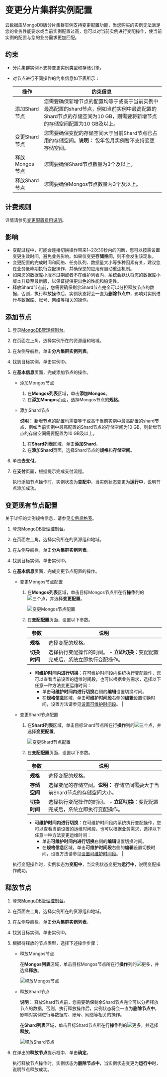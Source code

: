 # 变更分片集群实例配置

云数据库MongoDB版分片集群实例支持变更配置功能，当您购买的实例无法满足您的业务性能要求或当前实例配置过高，您可以对当前实例进行变配操作，使当前实例的配置与您的业务需求更加匹配。

## 约束

-   分片集群实例不支持变更实例类型和存储引擎。
-   对节点进行不同操作的约束信息如下表所示：

    |操作|约束信息|
    |--|----|
    |添加Shard节点|您需要确保新增节点的配置均等于或高于当前实例中最高配置的shard节点，例如当前实例中最高配置的Shard节点的存储空间为10 GB，则需要将新增节点的存储空间配置为10 GB及以上。|
    |变更Shard节点|您需要确保变配的存储空间大于当前Shard节点已占用的存储空间。**说明：** 包年包月实例暂不支持变更存储空间。 |
    |释放Mongos节点|您需要确保Shard节点数量为3个及以上。|
    |释放Shard节点|您需要确保Mongos节点数量为3个及以上。|


## 计费规则

详情请参见[变更配置费用说明](/intl.zh-CN/产品定价/变更配置费用说明.md)。

## 影响

-   变配过程中，可能会连接切换操作带来1~2次30秒内的闪断，您可以按需设置变更生效时间，避免业务影响。如果仅变更**存储空间**，则不会发生该现象。
-   变更配置的完成时间和网络、任务队列、数据量大小等多种因素有关，建议您在业务低峰期执行变配操作，并确保您的应用有自动重连机制。
-   如果您的数据库小版本过期或者不在维护列表内，系统会默认将您的数据库小版本升级至最新版，以保证提供更出色的性能和稳定性。
-   释放Shard节点前，您需要确保剩余Shard节点完全可以分担释放节点的数据，否则，执行释放操作后，实例状态将会一直为**删除节点中**，影响对实例进行与数据库、账号、网络等相关的操作。

## 添加节点

1.  登录[MongoDB管理控制台](https://mongodb.console.aliyun.com/)。

2.  在页面左上角，选择实例所在的资源组和地域。

3.  在左侧导航栏，单击**分片集群实例列表**。

4.  找到目标实例，单击实例ID。

5.  在**基本信息**页面，完成添加节点的操作。

    -   添加Mongos节点
        1.  在**Mongos列表**区域，单击**添加Mongos**。
        2.  在**添加Mongos**页面，选择Mongos节点的**规格**。
    -   添加Shard节点

        **说明：** 新增节点的配置均需要等于或高于当前实例中最高配置的shard节点，例如当前实例中最高配置的Shard节点的存储空间为10 GB，则新增节点的存储空间需要配置为10 GB及以上。

        1.  在**Shard列表**区域，单击**添加Shard**。
        2.  在**添加Shard**页面，选择Shard节点的**规格**和**存储空间**。
6.  单击**去支付**。

7.  在**支付**页面，根据提示完成支付流程。

    执行添加节点操作时，实例状态为**变配中**，当实例状态变更为**运行中**，说明节点添加成功。


## 变更现有节点配置

关于详细的实例规格信息，请参见[实例规格表](/intl.zh-CN/产品简介/实例规格表.md)。

1.  登录[MongoDB管理控制台](https://mongodb.console.aliyun.com/)。

2.  在页面左上角，选择实例所在的资源组和地域。

3.  在左侧导航栏，单击**分片集群实例列表**。

4.  找到目标实例，单击实例ID。

5.  在**基本信息**页面，完成变更节点配置的操作。

    -   变更Mongos节点配置
        1.  在**Mongos列表**区域，单击目标Mongos节点所在行**操作**列的![三个点](https://static-aliyun-doc.oss-accelerate.aliyuncs.com/assets/img/zh-CN/7156819951/p13851.png)，并选择**变更配置**。

            ![变更Mongos节点配置](https://static-aliyun-doc.oss-accelerate.aliyuncs.com/assets/img/zh-CN/8626260261/p21057.png)

        2.  在**变配配置**页面，设置以下参数。

            |参数|说明|
            |--|--|
            |**规格**|选择变配的规格。|
            |**切换时间**|选择执行变配操作的时间。            -   **立即切换**：变配配置完成后，系统立即执行变配操作。
            -   **可维护时间内进行切换**：在可维护时间段内系统执行变配操作，您可以查看当前设置的运维时间段，也可以根据业务需求，选择以下任意一种方法变更运维时间：
                -   单击**可维护时间内进行切换**右侧的**编辑**设置切换时间。
                -   在**规格信息**区域，单击**可维护时间段**右侧的**编辑**设置切换时间，设置方法请参见[设置可维护时间段](/intl.zh-CN/用户指南/实例管理/设置可维护时间段.md)。 |

    -   变更Shard节点配置
        1.  在**Shard列表**区域，单击目标Shard节点所在行**操作**列的![三个点](https://static-aliyun-doc.oss-accelerate.aliyuncs.com/assets/img/zh-CN/7156819951/p13851.png)，并选择**变更配置**。

            ![变更Shard节点配置](https://static-aliyun-doc.oss-accelerate.aliyuncs.com/assets/img/zh-CN/8626260261/p21056.png)

        2.  在**变配配置**页面，设置以下参数。

            |参数|说明|
            |--|--|
            |**规格**|选择变配的规格。|
            |**存储空间**|选择变配的存储空间。**说明：** 存储空间需要大于当前Shard节点的存储空间大小。 |
            |**切换时间**|选择执行变配操作的时间。            -   **立即切换**：变配配置完成后，系统立即执行变配操作。
            -   **可维护时间内进行切换**：在可维护时间段内系统执行变配操作，您可以查看当前设置的运维时间段，也可以根据业务需求，选择以下任意一种方法变更运维时间：
                -   单击**可维护时间内进行切换**右侧的**编辑**设置切换时间。
                -   在**规格信息**区域，单击**可维护时间段**右侧的**编辑**设置切换时间，设置方法请参见[设置可维护时间段](/intl.zh-CN/用户指南/实例管理/设置可维护时间段.md)。 |

    执行变配操作时，实例状态为**变配中**，当实例状态变更为**运行中**，说明变配操作成功。


## 释放节点

1.  登录[MongoDB管理控制台](https://mongodb.console.aliyun.com/)。

2.  在页面左上角，选择实例所在的资源组和地域。

3.  在左侧导航栏，单击**分片集群实例列表**。

4.  找到目标实例，单击实例ID。

5.  根据待释放的节点类型，选择下述操作步骤：

    -   释放Mongos节点

        在**Mongos列表**区域，单击目标Mongos节点所在行**操作**列的![更多](https://static-aliyun-doc.oss-accelerate.aliyuncs.com/assets/img/zh-CN/7156819951/p13851.png)，并选择**释放**。

        ![释放Mongos节点](https://static-aliyun-doc.oss-accelerate.aliyuncs.com/assets/img/zh-CN/6724640261/p271817.png)

    -   释放Shard节点

        **说明：** 释放Shard节点前，您需要确保剩余Shard节点完全可以分担释放节点的数据，否则，执行释放操作后，实例状态将会一直为**删除节点中**，影响对实例进行与数据库、账号、网络等相关的操作。

        在**Shard列表**区域，单击目标Shard节点所在行**操作**列的![更多](https://static-aliyun-doc.oss-accelerate.aliyuncs.com/assets/img/zh-CN/7156819951/p13851.png)，并选择**释放**。

        ![释放Shard节点](https://static-aliyun-doc.oss-accelerate.aliyuncs.com/assets/img/zh-CN/5334640261/p271818.png)

6.  在弹出的**释放节点**提示框中，单击**确定**。

    执行释放节点操作时，实例状态为**删除节点中**，当实例状态变更为**运行中**时，说明节点释放成功。


